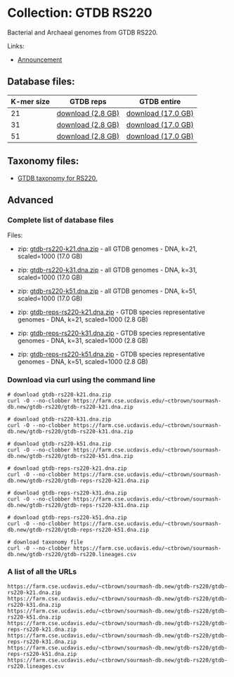 <!-- automatically generated by code in https://github.com/sourmash-bio/2025-sourmash-databases-doc-template/ -->
<!-- template file: templates/gtdb.md -->

# Collection: GTDB RS220

Bacterial and Archaeal genomes from GTDB RS220.

Links:

* [Announcement](https://forum.gtdb.ecogenomic.org/t/announcing-gtdb-r09-rs220/595)

## Database files:

| K-mer size | GTDB reps | GTDB entire |
| -------- | -------- | -------- |
| 21 | [download (2.8 GB)](https://farm.cse.ucdavis.edu/~ctbrown/sourmash-db.new/gtdb-rs220/gtdb-reps-rs220-k21.dna.zip) | [download (17.0 GB)](https://farm.cse.ucdavis.edu/~ctbrown/sourmash-db.new/gtdb-rs220/gtdb-rs220-k21.dna.zip)  |
| 31 | [download (2.8 GB)](https://farm.cse.ucdavis.edu/~ctbrown/sourmash-db.new/gtdb-rs220/gtdb-reps-rs220-k31.dna.zip) | [download (17.0 GB)](https://farm.cse.ucdavis.edu/~ctbrown/sourmash-db.new/gtdb-rs220/gtdb-rs220-k31.dna.zip)  |
| 51 | [download (2.8 GB)](https://farm.cse.ucdavis.edu/~ctbrown/sourmash-db.new/gtdb-rs220/gtdb-reps-rs220-k51.dna.zip) | [download (17.0 GB)](https://farm.cse.ucdavis.edu/~ctbrown/sourmash-db.new/gtdb-rs220/gtdb-rs220-k51.dna.zip)  |


## Taxonomy files:

* [GTDB taxonomy for RS220.](https://farm.cse.ucdavis.edu/~ctbrown/sourmash-db.new/gtdb-rs220/gtdb-rs220.lineages.csv)


## Advanced

<!-- automatically generated by code in https://github.com/sourmash-bio/2025-sourmash-databases-doc-template/ -->
<!-- template file: templates/advanced.md -->

### Complete list of database files

Files:

* zip: [gtdb-rs220-k21.dna.zip](https://farm.cse.ucdavis.edu/~ctbrown/sourmash-db.new/gtdb-rs220/gtdb-rs220-k21.dna.zip) - all GTDB genomes - DNA, k=21, scaled=1000 (17.0 GB)
* zip: [gtdb-rs220-k31.dna.zip](https://farm.cse.ucdavis.edu/~ctbrown/sourmash-db.new/gtdb-rs220/gtdb-rs220-k31.dna.zip) - all GTDB genomes - DNA, k=31, scaled=1000 (17.0 GB)
* zip: [gtdb-rs220-k51.dna.zip](https://farm.cse.ucdavis.edu/~ctbrown/sourmash-db.new/gtdb-rs220/gtdb-rs220-k51.dna.zip) - all GTDB genomes - DNA, k=51, scaled=1000 (17.0 GB)


* zip: [gtdb-reps-rs220-k21.dna.zip](https://farm.cse.ucdavis.edu/~ctbrown/sourmash-db.new/gtdb-rs220/gtdb-reps-rs220-k21.dna.zip) - GTDB species representative genomes - DNA, k=21, scaled=1000 (2.8 GB)
* zip: [gtdb-reps-rs220-k31.dna.zip](https://farm.cse.ucdavis.edu/~ctbrown/sourmash-db.new/gtdb-rs220/gtdb-reps-rs220-k31.dna.zip) - GTDB species representative genomes - DNA, k=31, scaled=1000 (2.8 GB)
* zip: [gtdb-reps-rs220-k51.dna.zip](https://farm.cse.ucdavis.edu/~ctbrown/sourmash-db.new/gtdb-rs220/gtdb-reps-rs220-k51.dna.zip) - GTDB species representative genomes - DNA, k=51, scaled=1000 (2.8 GB)



### Download via curl using the command line

```shell
# download gtdb-rs220-k21.dna.zip
curl -O --no-clobber https://farm.cse.ucdavis.edu/~ctbrown/sourmash-db.new/gtdb-rs220/gtdb-rs220-k21.dna.zip

# download gtdb-rs220-k31.dna.zip
curl -O --no-clobber https://farm.cse.ucdavis.edu/~ctbrown/sourmash-db.new/gtdb-rs220/gtdb-rs220-k31.dna.zip

# download gtdb-rs220-k51.dna.zip
curl -O --no-clobber https://farm.cse.ucdavis.edu/~ctbrown/sourmash-db.new/gtdb-rs220/gtdb-rs220-k51.dna.zip

# download gtdb-reps-rs220-k21.dna.zip
curl -O --no-clobber https://farm.cse.ucdavis.edu/~ctbrown/sourmash-db.new/gtdb-rs220/gtdb-reps-rs220-k21.dna.zip

# download gtdb-reps-rs220-k31.dna.zip
curl -O --no-clobber https://farm.cse.ucdavis.edu/~ctbrown/sourmash-db.new/gtdb-rs220/gtdb-reps-rs220-k31.dna.zip

# download gtdb-reps-rs220-k51.dna.zip
curl -O --no-clobber https://farm.cse.ucdavis.edu/~ctbrown/sourmash-db.new/gtdb-rs220/gtdb-reps-rs220-k51.dna.zip

# download taxonomy file
curl -O --no-clobber https://farm.cse.ucdavis.edu/~ctbrown/sourmash-db.new/gtdb-rs220/gtdb-rs220.lineages.csv
```

### A list of all the URLs

```
https://farm.cse.ucdavis.edu/~ctbrown/sourmash-db.new/gtdb-rs220/gtdb-rs220-k21.dna.zip
https://farm.cse.ucdavis.edu/~ctbrown/sourmash-db.new/gtdb-rs220/gtdb-rs220-k31.dna.zip
https://farm.cse.ucdavis.edu/~ctbrown/sourmash-db.new/gtdb-rs220/gtdb-rs220-k51.dna.zip
https://farm.cse.ucdavis.edu/~ctbrown/sourmash-db.new/gtdb-rs220/gtdb-reps-rs220-k21.dna.zip
https://farm.cse.ucdavis.edu/~ctbrown/sourmash-db.new/gtdb-rs220/gtdb-reps-rs220-k31.dna.zip
https://farm.cse.ucdavis.edu/~ctbrown/sourmash-db.new/gtdb-rs220/gtdb-reps-rs220-k51.dna.zip
https://farm.cse.ucdavis.edu/~ctbrown/sourmash-db.new/gtdb-rs220/gtdb-rs220.lineages.csv
```